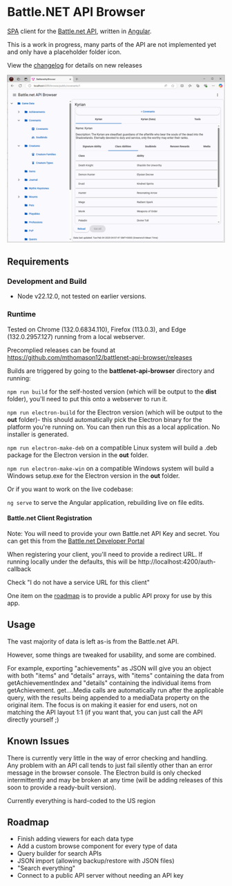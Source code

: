 # Battle&#46;NET API Browser

[SPA](https://en.wikipedia.org/wiki/Single-page_application) client for the [Battle.net API](https://develop.battle.net/), written in [Angular](https://angular.dev).

This is a work in progress, many parts of the API are not implemented yet and only have a placeholder folder icon.

View the [changelog](CHANGELOG.md) for details on new releases

![screenshot of the Covenants API viewing the Kyrian covenant](doc/images/screenshot-kyrian.png)

## Requirements

### Development and Build

- Node v22.12.0, not tested on earlier versions.  

### Runtime

Tested on Chrome (132.0.6834.110), Firefox (113.0.3), and Edge (132.0.2957.127) running from a local webserver.

Precomplied releases can be found at https://github.com/mthomason12/battlenet-api-browser/releases

Builds are triggered by going to the **battlenet-api-browser** directory and running:

```npm run build``` for the self-hosted version (which will be output to the **dist** folder), you'll need to put this onto a webserver to run it.

```npm run electron-build``` for the Electron version (which will be output to the **out** folder)- this should automatically pick the Electron binary for the platform you're running on.  You can then run this as a local application. No installer is generated.

```npm run electron-make-deb``` on a compatible Linux system will build a .deb package for the Electron version in the **out** folder.

```npm run electron-make-win``` on a compatible Windows system will build a Windows setup.exe for the Electron version in the **out** folder.

Or if you want to work on the live codebase:

```ng serve``` to serve the Angular application, rebuilding live on file edits.

#### Battle&#46;net Client Registration

Note: You will need to provide your own Battle&#46;net API Key and secret. 
You can get this from the [Battle.net Developer Portal](https://develop.battle.net/access/clients)

When registering your client, you'll need to provide a redirect URL.  If running locally under the defaults, this will be http://localhost:4200/auth-callback

Check "I do not have a service URL for this client"

One item on the [roadmap](#roadmap) is to provide a public API proxy for use by this app.

## Usage

The vast majority of data is left as-is from the Battle.net API.  

However, some things are tweaked for usability, and some are combined.  

For example, exporting "achievements" as JSON will give you an object with both "items" and "details" arrays, with "items" containing the data from getAchievementIndex and "details" containing the individual items from getAchievement.  get....Media calls are automatically run after the applicable query, with the results being appended to a mediaData property on the original item.  The focus is on making it easier for end users, not on matching the API layout 1:1 (if you want that, you can just call the API directly yourself ;) 

## Known Issues

There is currently very little in the way of error checking and handling.  
Any problem with an API call tends to just fail silently other than an error message in the browser console.  The Electron build is only checked intermittently and may be broken at any time (will be adding releases of this soon to provide a ready-built version).

Currently everything is hard-coded to the US region

## Roadmap

- Finish adding viewers for each data type
- Add a custom browse component for every type of data
- Query builder for search APIs
- JSON import (allowing backup/restore with JSON files)
- "Search everything" 
- Connect to a public API server without needing an API key